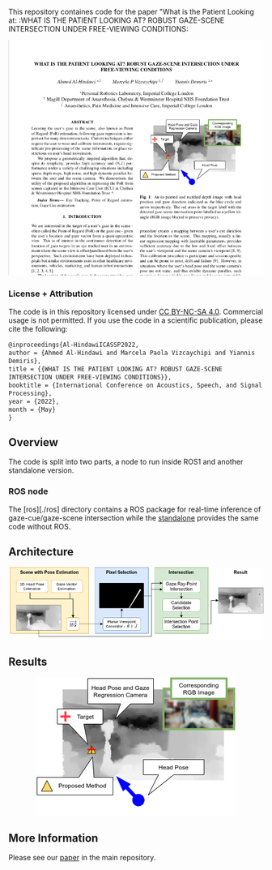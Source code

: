 This repository containes code for the paper "What is the Patient Looking at: :WHAT IS THE PATIENT LOOKING AT? ROBUST GAZE-SCENE INTERSECTION UNDER FREE-VIEWING CONDITIONS:

![Paper abstract](./assets/icassp_2022_abstract.png)

### License + Attribution
The code is in this repository licensed under [CC BY-NC-SA 4.0](https://creativecommons.org/licenses/by-nc-sa/4.0/). Commercial usage is not permitted. If you use the code in a scientific publication, please cite the following:

```
@inproceedings{Al-HindawiICASSP2022,
author = {Ahmed Al-Hindawi and Marcela Paola Vizcaychipi and Yiannis Demiris},
title = {{WHAT IS THE PATIENT LOOKING AT? ROBUST GAZE-SCENE INTERSECTION UNDER FREE-VIEWING CONDITIONS}},
booktitle = {International Conference on Acoustics, Speech, and Signal Processing},
year = {2022},
month = {May}
}
```

## Overview
The code is split into two parts, a node to run inside ROS1 and another standalone version.

### ROS node
The [ros][./ros] directory contains a ROS package for real-time inference of gaze-cue/gaze-scene intersection while the [standalone](./standalone) provides the same code without ROS.


## Architecture
<p align="center">
  <img src="./assets/architecture.png" alt="RT-BENE inference example"/>
</p>

## Results
<p align="center">
  <img src="./assets/result.png" alt="RT-BENE inference example"/>
</p>

## More Information
Please see our [paper](./paper.pdf) in the main repository.
